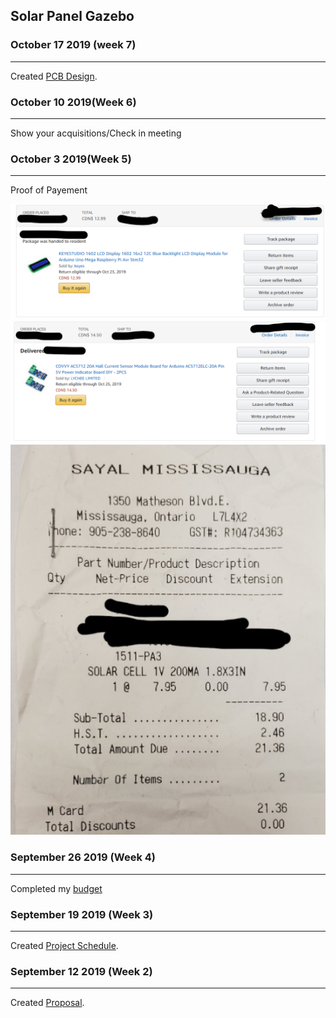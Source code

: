 Solar Panel Gazebo
---------------
### October 17 2019 (week 7)
------------
Created [PCB Design](E-Hajj/Ahmad/tree/master/Electronics).

### October 10 2019(Week 6)
--------------------------
Show your acquisitions/Check in meeting

### October 3 2019(Week 5)
-------------------
Proof of Payement 

![LCD Display](/image/LCD_Display.png)
![Image Cureent Sensor](image/Current%20Sensor.png)
![Image Solar](image/Solar.PNG)


### September 26 2019 (Week 4)
--------------------
Completed my [budget](documentation/Budget.pdf)


### September 19 2019 (Week 3)
----------------------------
Created [Project Schedule](documentation/ProjectSchedule.pdf).

### September 12 2019 (Week 2)
---------------------------
Created [Proposal](documentation/AhmadEl-HajjCENG317As1.pdf).



